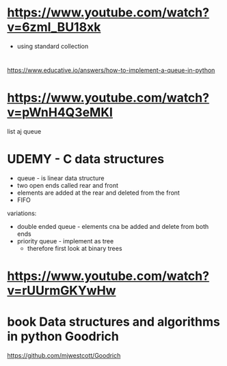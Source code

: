 # https://www.youtube.com/watch?v=6zmI_BU18xk
- using standard collection

#
https://www.educative.io/answers/how-to-implement-a-queue-in-python

# https://www.youtube.com/watch?v=pWnH4Q3eMKI
list aj queue


# UDEMY - C data structures
- queue - is linear data structure
- two open ends called rear and front
- elements are added at the rear and deleted from the front
- FIFO

variations:
- double ended queue - elements cna be added and delete from both ends
- priority queue - implement as tree
  - therefore first look at binary trees

# https://www.youtube.com/watch?v=rUUrmGKYwHw
  
# book Data structures and algorithms in python Goodrich
https://github.com/mjwestcott/Goodrich




